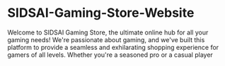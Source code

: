 # SIDSAI-Gaming-Store-Website
Welcome to SIDSAI Gaming Store, the ultimate online hub for all your gaming needs! We're passionate about gaming, and we've built this platform to provide a seamless and exhilarating shopping experience for gamers of all levels. Whether you're a seasoned pro or a casual player
